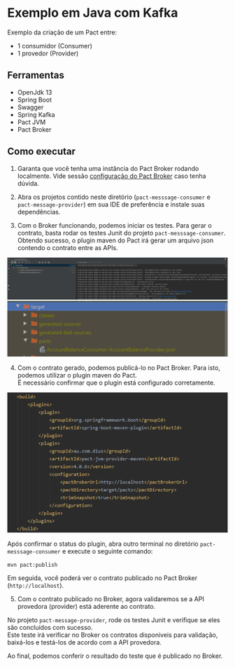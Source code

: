 # Exemplo em Java com Kafka

Exemplo da criação de um Pact entre:
* 1 consumidor (Consumer)
* 1 provedor (Provider)

## Ferramentas

- OpenJdk 13
- Spring Boot
- Swagger
- Spring Kafka
- Pact JVM
- Pact Broker

## Como executar

1. Garanta que você tenha uma instância do Pact Broker rodando localmente. 
Vide sessão [configuração do Pact Broker](../../../README.md#config-broker) caso tenha dúvida.

2. Abra os projetos contido neste diretório (`pact-messsage-consumer` e `pact-message-provider`) em sua IDE de preferência e 
instale suas dependências.

3. Com o Broker funcionando, podemos iniciar os testes.
Para gerar o contrato, basta rodar os testes Junit do projeto `pact-messsage-consumer`. <br>
Obtendo sucesso, o plugin maven do Pact irá gerar um arquivo json contendo o contrato entre as APIs.

<img src="../../../imgs/junit5-tests-runner.png" alt="Pact Runner Tests"/>

<img src="../../../imgs/pact-contract-generated.png" alt="Pact Contract Generated"/>

4. Com o contrato gerado, podemos publicá-lo no Pact Broker. 
Para isto, podemos utilizar o plugin maven do Pact. <br>
É necessário confirmar que o plugin está configurado corretamente.

<img src="../../../imgs/pact-maven-plugin.png" alt="Pact Maven Plugin"/>

Após confirmar o status do plugin, abra outro terminal no diretório `pact-messsage-consumer` e execute o seguinte comando:

```
mvn pact:publish
```

Em seguida, você poderá ver o contrato publicado no Pact Broker (`http://localhost`).

5. Com o contrato publicado no Broker, agora validaremos se a API provedora (provider) 
está aderente ao contrato.

No projeto `pact-message-provider`, rode os testes Junit e verifique se eles são concluídos com sucesso. <br>
Este teste irá verificar no Broker os contratos disponiveis para validação, baixá-los e testá-los de acordo com a API provedora.

Ao final, podemos conferir o resultado do teste que é publicado no Broker. 
